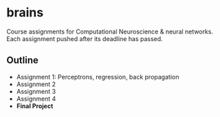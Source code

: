 # brains
Course assignments for Computational Neuroscience & neural networks. Each assignment pushed after its deadline has passed.

## Outline
- Assignment 1: Perceptrons, regression, back propagation
- Assignment 2
- Assignment 3
- Assignment 4
- **Final Project**